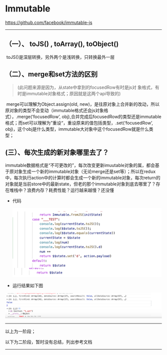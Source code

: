 # Immutable

<https://github.com/facebook/immutable-js>

------



## （一）、 toJS() , toArray(), toObject()

​	toJS()是深层转换，另外两个是浅转换，只转换最外一层

## （二）、merge和set方法的区别

> (此问题来源是因为，从state中拿到的focusedRow有时是js对	象格式，有时是immutable对象格式；原因就是这两个api导致的)

​	merge可以理解为Object.assign(old, new)，是往原对象上合并新的改动，所以原对象的类型不会变动（immutable格式还会js对象格式），.merge(‘focusedRow’, obj),合并完成后focusedRow的类型还是immutable格式；而set可以理解为”重设“，重设原来的值包括类型，.set(‘focusedRow’, obj)，这个obj是什么类型，immutable大对象中这个focusedRow就是什么类型；

## (三）、每次生成的新对象哪里去了？

​	immutable数据格式是“不可更改的”，每次改变更新imuutable对象的属，都会基于原对象生成一个新的immutable对象（无论merge还是set等）；所以在redux中，每次执行action中的计算时都会生成一个新的immutable对象，每次return的对象就是当前store中的最新state，但老的那个immutable对象到底去哪里了？存在堆栈中？浪费内存？耗费性能？运行越来越慢？还没懂

- 代码

  ![代码](https://github.com/liangzhuang327/Drips/blob/master/pictrues/WX20180531-162554%402x.png)

- 运行结果如下图

![运行结果](https://github.com/liangzhuang327/Drips/blob/master/pictrues/WX20180531-162648%402x.png)

------

以上为一阶段；

以下为二阶段，暂时没有总结，列出参考文档

------

[深入探究Immutable.js的实现机制（一）]: https://juejin.im/post/5b9b30a35188255c6418e67c

